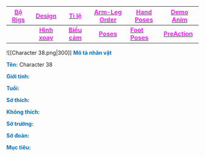 

| [<span style="color:rgb(251, 31, 255)">**Bộ Rigs**</span>](file:///D:%5CPROJECTS%5CPJ%20Template%5C1.Project%20Setup%5C4.Moho%20Rigs%5C2.%20Character%20Rigs%5CCharacter%2038%5CCharacter%2038.moho) |    [<span style="color:rgb(251, 31, 255)">**Design**</span>](file:///D:%5CPROJECTS%5CPJ%20Template%5C1.Project%20Setup%5C2.Character%20Design%5CCharacter%2038%5CRW%20file%5CCharacter%2038%20Design.rw)     |                        [<span style="color:rgb(251, 31, 255)">**Tỉ lệ**</span>](file:///D:%5CPROJECTS%5CPJ%20Template%5C1.Project%20Setup%5C2.Character%20Design%5CProportion.rw)                         |                       [<span style="color:rgb(251, 31, 255)">**Arm-Leg Order**</span>](file:///D:%5CPROJECTS%5CzShared%20Libraryz%5CRig%20Manual%5CRW%5CArm_leg%20Order.rw)                       | [<span style="color:rgb(251, 31, 255)">**Hand Poses**</span>](file:///D:%5CPROJECTS%5CzShared%20Libraryz%5CRig%20Manual%5CRW%5CHand%20Poses.rw) | [<span style="color:rgb(251, 31, 255)">**Demo Anim**</span>](file:///D:%5CPROJECTS%5CPJ%20Template%5C1.Project%20Setup%5C2.Character%20Design%5CCharacter%2038%5CDemo%20Animation%20Character%2038%5CDemo%20Animation%20Character%2038.mp4) |
| -------------------------------------------------------------------------------------------------------------------------------------------------------------------------------------------------- | :--------------------------------------------------------------------------------------------------------------------------------------------------------------------------------------------------------: | :-------------------------------------------------------------------------------------------------------------------------------------------------------------------------------------------------------: | :-----------------------------------------------------------------------------------------------------------------------------------------------------------------------------------------------: | ----------------------------------------------------------------------------------------------------------------------------------------------- | ---------------------------------------------------------------------------------------------------------------------------------------------------------------------------------------------------------------------------------------- |
|                                                                                                                                                                                                    | [<span style="color:rgb(251, 31, 255)">**Hình xoay**</span>](file:///D:%5CPROJECTS%5CPJ%20Template%5C1.Project%20Setup%5C2.Character%20Design%5CCharacter%2038%5CRW%20file%5CCharacter%2038%20TurnAround.rw) | [<span style="color:rgb(251, 31, 255)">**Biểu cảm**</span>](file:///D:%5CPROJECTS%5CPJ%20Template%5C1.Project%20Setup%5C2.Character%20Design%5CCharacter%2038%5CRW%20file%5CCharacter%2038%20Expression.rw) | [<span style="color:rgb(251, 31, 255)">**Poses**</span>](file:///D:%5CPROJECTS%5CPJ%20Template%5C1.Project%20Setup%5C2.Character%20Design%5CCharacter%2038%5CRW%20file%5CCharacter%2038%20Poses.rw) | [<span style="color:rgb(251, 31, 255)">**Foot Poses**</span>](file:///D:%5CPROJECTS%5CzShared%20Libraryz%5CRig%20Manual%5CRW%5CFoot%20Poses.rw) | [<span style="color:rgb(251, 31, 255)">**PreAction**</span>](file:///D:%5CPROJECTS%5CPJ%20Template%5C1.Project%20Setup%5C2.Character%20Design%5CCharacter%2038%5CPreAction%20Character%2038%5CPreAction.mp4)                               |

![[Character 38.png|300]]
<span style="font-weight:bold; color:rgb(0, 112, 192)">Mô tả nhân vật</span>

<span style="font-weight:bold; color:rgb(0, 112, 192)">Tên:</span> Character 38

<span style="font-weight:bold; color:rgb(0, 112, 192)">Giới tính:</span> 

<span style="font-weight:bold; color:rgb(0, 112, 192)">Tuổi:</span> 

<span style="font-weight:bold; color:rgb(0, 112, 192)">Sở thích:</span> 

<span style="font-weight:bold; color:rgb(0, 112, 192)">Không thích:</span> 

<span style="font-weight:bold; color:rgb(0, 112, 192)">Sở trường:</span> 

<span style="font-weight:bold; color:rgb(0, 112, 192)">Sở đoản:</span> 

<span style="font-weight:bold; color:rgb(0, 112, 192)">Mục tiêu:</span> 

